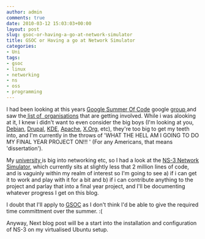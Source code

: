 ```yaml
---
author: admin
comments: true
date: 2010-03-12 15:03:03+00:00
layout: post
slug: gsoc-or-having-a-go-at-network-simulator
title: GSOC or Having a go at Network Simulator
categories:
- Uni
tags:
- gsoc
- linux
- networking
- ns
- oss
- programming
---
```


I had been looking at this years [Google Summer Of Code](http://code.google.com/soc/) google [group ](http://groups.google.com/group/google-summer-of-code-discuss)and saw the[ list of  organisations](http://spreadsheets.google.com/pub?key=t-XzUSGaMoJIM9lPmCMVezA&output=html) that are getting involved. While i was alooking at it, I knew i didn't want to even consider the big boys (I'm looking at you, [Debian](http://debian-community.org/planets/), [Drupal](http://drupal.org/contributors-guide), [KDE](http://www.kdedevelopers.org/), [Apache](http://www.apache.org/dev/), [X.Org](http://wiki.x.org/wiki/ModularDevelopersGuide), etc), they're too big to get my teeth into, and I'm currently in the throws of 'WHAT THE HELL AM I GOING TO DO MY FINAL YEAR PROJECT ON!!! ' (For any Americans, that means 'dissertation').

My [university ](http://www.qub.ac.uk/schools/eeecs/)is big into networking etc, so I had a look at the [NS-3 Network Simulator](http://www.nsnam.org/), which currently sits at slightly less that 2 million lines of code, and is vaguinly within my realm of interest so I'm going to see a) if i can get it to work and play with it for a bit and b) if i can contribute anything to the project and parlay that into a final year project, and I'll be documenting whatever progress I get on this blog.

I doubt that I'll apply to [GSOC](http://code.google.com/soc/) as I don't think I'd be able to give the required time committment over the summer. :(

Anyway, Next blog post will be a start into the installation and configuration of NS-3 on my virtualised Ubuntu setup.
